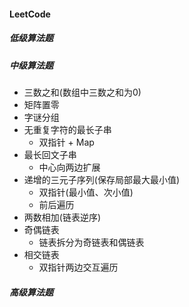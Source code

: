 #### LeetCode

##### 低级算法题

##### 中级算法题

* 三数之和(数组中三数之和为0)
* 矩阵置零
* 字谜分组
* 无重复字符的最长子串
    * 双指针 + Map
* 最长回文子串
    * 中心向两边扩展
* 递增的三元子序列(保存局部最大最小值)
    * 双指针(最小值、次小值)
    * 前后遍历
* 两数相加(链表逆序)
* 奇偶链表
    * 链表拆分为奇链表和偶链表
* 相交链表
    * 双指针两边交互遍历

##### 高级算法题
